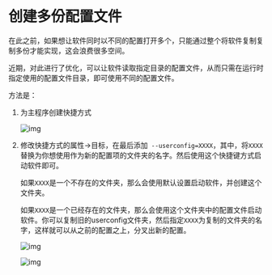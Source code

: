 # 创建多份配置文件

在此之前，如果想让软件同时以不同的配置打开多个，只能通过整个将软件复制复制多份才能实现，这会浪费很多空间。

近期，对此进行了优化，可以让软件读取指定目录的配置文件，从而只需在运行时指定使用的配置文件目录，即可使用不同的配置文件。

方法是：

1. 为主程序创建快捷方式

    ![img](https://image.lunatranslator.org/zh/multiconfigs.png)

1. 修改快捷方式的属性->目标，在最后添加` --userconfig=XXXX`，其中，将`XXXX`替换为你想使用作为新的配置项的文件夹的名字。然后使用这个快捷键方式启动软件即可。

    如果`XXXX`是一个不存在的文件夹，那么会使用默认设置启动软件，并创建这个文件夹。

    如果`XXXX`是一个已经存在的文件夹，那么会使用这个文件夹中的配置文件启动软件。你可以复制旧的userconfig文件夹，然后指定`XXXX`为复制的文件夹的名字，这样就可以从之前的配置之上，分叉出新的配置。

    ![img](https://image.lunatranslator.org/zh/multiconfigs2.png)

    ![img](https://image.lunatranslator.org/zh/multiconfigs3.png)
